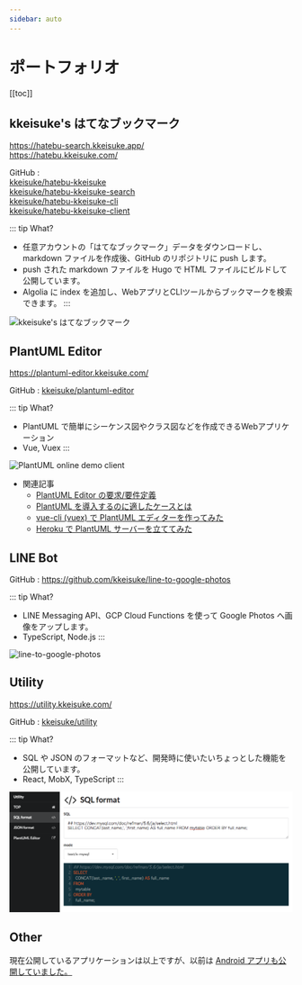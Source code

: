 ```yaml
---
sidebar: auto
---
```


# ポートフォリオ

[[toc]]

## kkeisuke's はてなブックマーク

https://hatebu-search.kkeisuke.app/<br>
https://hatebu.kkeisuke.com/

GitHub :<br>
[kkeisuke/hatebu-kkeisuke](https://github.com/kkeisuke/hatebu-kkeisuke)<br>
[kkeisuke/hatebu-kkeisuke-search](https://github.com/kkeisuke/hatebu-kkeisuke-search)<br>
[kkeisuke/hatebu-kkeisuke-cli](https://github.com/kkeisuke/hatebu-kkeisuke-cli)<br>
[kkeisuke/hatebu-kkeisuke-client](https://github.com/kkeisuke/hatebu-kkeisuke-client)

::: tip What?
- 任意アカウントの「はてなブックマーク」データをダウンロードし、markdown ファイルを作成後、GitHub のリポジトリに push します。
- push された markdown ファイルを Hugo で HTML ファイルにビルドして公開しています。
- Algolia に index を追加し、WebアプリとCLIツールからブックマークを検索できます。
:::

![kkeisuke's はてなブックマーク](https://plantuml-server.kkeisuke.app/png/ZLD1RzCm6BtxLtmIXy6X_80SqAe9hPCcD6aI738EJkCcfevTEOu6rnY9mWK4eZqm2JJr149COiUD_HYl7J-3pqvQ0k90Jiz-dz_t-JrdkpHKcweGX6oLOoudLDC22YNLCDUgO61qnRfKcTDK7NEPmOYAyWygeSDnfbKbqnqbb8PRzyD7I3nWMeqhE1pcBAq4qu-1bb2kLoJEgM6IGlzWBp3DaiIxt0og96nbt92uBp8bE0qRjC5agws2_cHIhaiz9h6pCsU_kleiR2T2PIHUBKvkpayViSJLfyxEdVtSpC8DMvCx-tlEFdVsmjalWHmAZctCCJUc7Rt5X6pk03tDizpqxhN3Ht0adNtXLUghvUlPyiUSI6KO23Ooe4QTsmCyK2cx-wH4L50zHdibN5-UhAPl29Cf-6FTHfx7Fgq14N2PigT7ykVLvVBLftyKeX_HHXYdghyx-z5Pw-mKGqSMUdwefj8x5q6tnjdt7jJVGgtdDygj3H6iFfolPcUkVkkDgnV1koa9qcsfTnzrlIFp4CgYiIDHngZ26nBoGI-O4Npq3D6WoXIUU8SnEFlojnN4XmMzQj8r0P_Etu8XqwxWuK4VRZ-i6632TpfwcEz_oFbN0B2hEWUt4UAlymi0.png)

## PlantUML Editor

https://plantuml-editor.kkeisuke.com/

GitHub : [kkeisuke/plantuml-editor](https://github.com/kkeisuke/plantuml-editor)

::: tip What?
- PlantUML で簡単にシーケンス図やクラス図などを作成できるWebアプリケーション
- Vue, Vuex
:::

![PlantUML online demo client](https://plantuml-editor.kkeisuke.com/static/capture1_20170809.png)

- 関連記事
  - [PlantUML Editor の要求/要件定義](http://kkeisuke.hatenablog.com/entry/2017/08/07/160845)
  - [PlantUML を導入するのに適したケースとは](https://kkeisuke.hatenablog.com/entry/2018/02/06/054803)
  - [vue-cli (vuex) で PlantUML エディターを作ってみた](https://qiita.com/kkeisuke/items/45f4725d41dd789061a2)
  - [Heroku で PlantUML サーバーを立ててみた](https://qiita.com/kkeisuke/items/b3ef9b60c551dc7268f8#_reference-04adf700d860cdc5fca7)

## LINE Bot

GitHub : https://github.com/kkeisuke/line-to-google-photos

::: tip What?
- LINE Messaging API、GCP Cloud Functions を使って Google Photos へ画像をアップします。
- TypeScript, Node.js
:::

![line-to-google-photos](https://plantuml-server.kkeisuke.app/png/RPB1QiCm38RlVWhH-ruWXz5Ijb8O8uSTSt4SaPZOacVBZBtzx2GiXFOewTEl_pS-9z5HidTAwInCsVSObKgpfQ2Zzk2Ps4oHFOB4Z0KpmX5oAbWXn1eRD0byt3_VUXRG2PmbFCnED-RHOKTNntdew3sJ4SkKJXM_NTjdD5pQ-mgCIws3JSzLsuc5qyw7MYjLBSBBwsAd0UlrY923OpsesggZShg17-mdvbcLOiSZVcTCiguT-OWf5E-upRQrtUI-V346Ku8ldf7K3Zmg7S1DS4dHR8xNMnsPY5eGF0vMWnNqQi4U59-7YHZSxt-O-ZxDrbDdfA7yWZy0.png)

## Utility

https://utility.kkeisuke.com/

GitHub : [kkeisuke/utility](https://github.com/kkeisuke/utility)

::: tip What?
- SQL や JSON のフォーマットなど、開発時に使いたいちょっとした機能を公開しています。
- React, MobX, TypeScript
:::

![utility tools by kkeisuke.com](https://raw.githubusercontent.com/kkeisuke/utility/master/screenshot/sqlformat.png)

## Other

現在公開しているアプリケーションは以上ですが、以前は [Android アプリも公開していました。](https://news.mynavi.jp/article/20110502-a055/)
